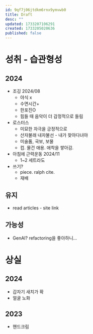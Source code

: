 ```yaml
---
id: 9qf7j06jtdkm6rnx9ymvwb0
title: Draft
desc: ""
updated: 1733207106291
created: 1733205020636
published: false
---
```


# 성취 - 습관형성

## 2024

- 조깅 2024/08
  - 야식 x
  - 수면시간+
  - 한포진O
  - 힘들 때 음악이 더 감정적으로 들림
- 로스터스
  - 미묘한 자극을 긍정적으로
  - 산자불래 내자불선 - 내가 찾아다녀야
  - 미술품, 국보, 보물
  - 컵. 물건 애용. 애착을 쌓아감.
- 아침에 근력운동 2024/11
  - 1~2 세트라도
- 쓰기?
  - piece. ralph cite.
  - 재배

## 유지

- read articles - site link

## 가능성

- GenAI? refactoring을 좋아하니...

# 상실

## 2024

- 갑자기 새치가 확
- 얼굴 노화

## 2023

- 핸드크림
